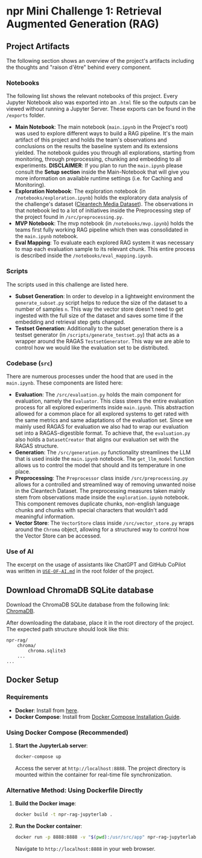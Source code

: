 # npr Mini Challenge 1: Retrieval Augmented Generation (RAG)

## Project Artifacts
The following section shows an overview of the project's artifacts including the thoughts and "raison d'être" behind every component.

### Notebooks
The following list shows the relevant notebooks of this project. Every Jupyter Notebook also was exported into an `.html` file so the outputs can be viewed without running a Jupyter Server. These exports can be found in the `/exports` folder.
- **Main Notebook**: The main notebook (`main.ipynb` in the Project's root) was used to explore different ways to build a RAG pipeline. It's the main artifact of this project and holds the team's observations and conclusions on the results the baseline system and its extensions yielded. The notebook guides you through all explorations, starting from monitoring, through preprocessing, chunking and embedding to all experiments. **DISCLAIMER**: If you plan to run the `main.ipynb` please consult the **Setup section** inside the Main-Notebook that will give you more information on available runtime settings (i.e. for Caching and Monitoring).
- **Exploration Notebook**: The exploration notebook (in `/notebooks/exploration.ipynb`) holds the exploratory data analysis of the challenge's dataset ([Cleantech Media Dataset](https://www.kaggle.com/datasets/jannalipenkova/cleantech-media-dataset)). The observations in that notebook led to a lot of initiatives inside the Preprocessing step of the project found in `/src/preprocessing.py`. 
- **MVP Notebook**: The mvp notebook (in `/notebooks/mvp.ipynb`) holds the teams first fully working RAG pipeline which then was consolidated in the `main.ipynb` notebook.
- **Eval Mapping**: To evaluate each explored RAG system it was necessary to map each evaluation sample to its relevant chunk. This entire process is described inside the `/notebooks/eval_mapping.ipynb`.

### Scripts
The scripts used in this challenge are listed here.
- **Subset Generation**: In order to develop in a lightweight environment the `generate_subset.py` script helps to reduce the size of the dataset to a number of samples `n`. This way the vector store doesn't need to get ingested with the full size of the dataset and saves some time if the embedding and retrieval step gets changed.
- **Testset Generation**: Additionally to the subset generation there is a testset generator (in `/scripts/generate_testset.py`) that acts as a wrapper around the RAGAS `TestsetGenerator`. This way we are able to control how we would like the evaluation set to be distributed.

### Codebase (`src`)
There are numerous processes under the hood that are used in the `main.ipynb`. These components are listed here:
- **Evaluation**: The `/src/evaluation.py` holds the main component for evaluation, namely the `Evaluator`. This class steers the entire evaluation process for all explored experiments inside `main.ipynb`. This abstraction allowed for a common place for all explored systems to get rated with the same metrics and same adaptations of the evaluation set. Since we mainly used RAGAS for evaluation we also had to wrap our evaluation set into a RAGAS-digestible format. To achieve that, the `evaluation.py` also holds a `DatasetCreator` that aligns our evaluation set with the RAGAS structure.
- **Generation**: The `/src/generation.py` functionality streamlines the LLM that is used inside the `main.ipynb` notebook. The `get_llm_model` function allows us to control the model that should and its temperature in one place.
- **Preprocessing**: The `Preprocessor` class inside `/src/preprocessing.py` allows for a controlled and streamlined way of removing unwanted noise in the Cleantech Dataset. The preprocessing measures taken mainly stem from observations made inside the `exploration.ipynb` notebook. This component removes duplicate chunks, non-english language chunks and chunks with special characters that wouldn't add meaningful information.
- **Vector Store**: The `VectorStore` class inside `/src/vector_store.py` wraps around the `Chroma` object, allowing for a structured way to control how the Vector Store can be accessed.

### Use of AI
The excerpt on the usage of assistants like ChatGPT and GitHub CoPilot was written in [`USE-OF-AI.md`](USE-OF-AI.md) in the root folder of the project.

## Download ChromaDB SQLite database

Download the ChromaDB SQLite database from the following
link: [ChromaDB](https://fhnw365-my.sharepoint.com/:f:/g/personal/noah_leuenberger_students_fhnw_ch/EhYOpVb2VzRMpr6nHtanNrgBychAJzcV7HsjMHfaYAbMGQ?e=V2nYRz).

After downloading the database, place it in the root directory of the project. The expected path structure should look
like this:

```
npr-rag/
    chroma/
        chroma.sqlite3
    ...
...
```

## Docker Setup

### Requirements

- **Docker**: Install from [here]([https://hub.docker.com/](https://www.docker.com/products/docker-desktop/)).
- **Docker Compose**: Install from [Docker Compose Installation Guide](https://docs.docker.com/compose/install/).

### Using Docker Compose (Recommended)

1. **Start the JupyterLab server**:
    ```bash
    docker-compose up
    ```
   Access the server at `http://localhost:8888`. The project directory is mounted within the container for real-time
   file synchronization.

### Alternative Method: Using Dockerfile Directly

1. **Build the Docker image**:
    ```bash
    docker build -t npr-rag-jupyterlab .
    ```

2. **Run the Docker container**:
    ```bash
    docker run -p 8888:8888 -v "$(pwd):/usr/src/app" npr-rag-jupyterlab
    ```
   Navigate to `http://localhost:8888` in your web browser.
